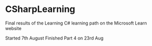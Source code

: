 # CSharpLearning
Final results of the Learning C# learning path on the Microsoft Learn website

Started 7th August
Finished Part 4 on 23rd Aug